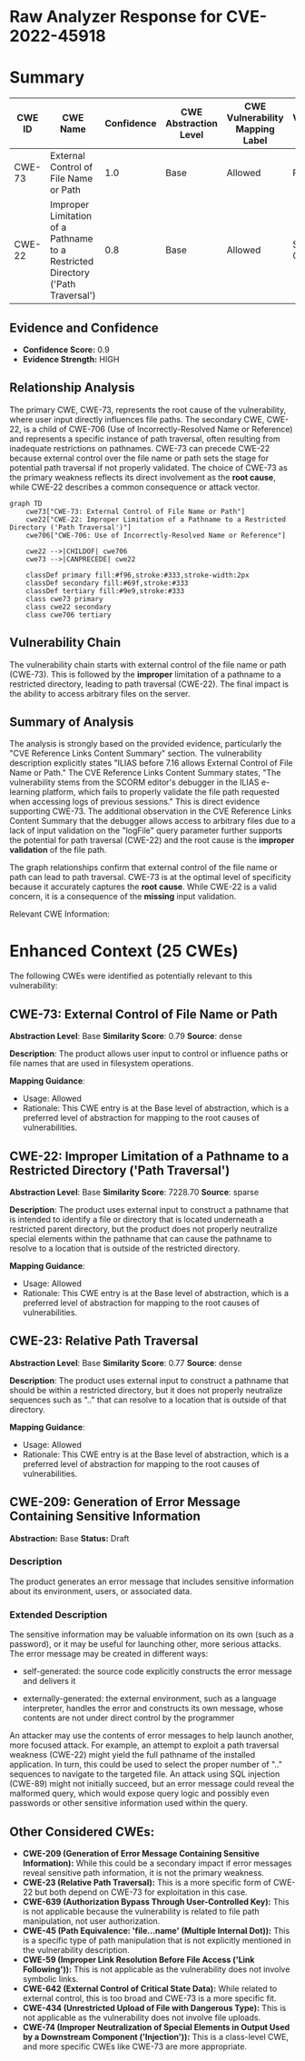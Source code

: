 # Raw Analyzer Response for CVE-2022-45918

# Summary
| CWE ID | CWE Name | Confidence | CWE Abstraction Level | CWE Vulnerability Mapping Label | CWE-Vulnerability Mapping Notes |
|---|---|---|---|---|---|
| CWE-73 | External Control of File Name or Path | 1.0 | Base | Allowed | Primary CWE |
| CWE-22 | Improper Limitation of a Pathname to a Restricted Directory ('Path Traversal') | 0.8 | Base | Allowed | Secondary Candidate |

## Evidence and Confidence

*   **Confidence Score:** 0.9
*   **Evidence Strength:** HIGH

## Relationship Analysis
The primary CWE, CWE-73, represents the root cause of the vulnerability, where user input directly influences file paths. The secondary CWE, CWE-22, is a child of CWE-706 (Use of Incorrectly-Resolved Name or Reference) and represents a specific instance of path traversal, often resulting from inadequate restrictions on pathnames. CWE-73 can precede CWE-22 because external control over the file name or path sets the stage for potential path traversal if not properly validated. The choice of CWE-73 as the primary weakness reflects its direct involvement as the **root cause**, while CWE-22 describes a common consequence or attack vector.

```mermaid
graph TD
    cwe73["CWE-73: External Control of File Name or Path"]
    cwe22["CWE-22: Improper Limitation of a Pathname to a Restricted Directory ('Path Traversal')"]
    cwe706["CWE-706: Use of Incorrectly-Resolved Name or Reference"]

    cwe22 -->|CHILDOF| cwe706
    cwe73 -->|CANPRECEDE| cwe22

    classDef primary fill:#f96,stroke:#333,stroke-width:2px
    classDef secondary fill:#69f,stroke:#333
    classDef tertiary fill:#9e9,stroke:#333
    class cwe73 primary
    class cwe22 secondary
    class cwe706 tertiary
```

## Vulnerability Chain
The vulnerability chain starts with external control of the file name or path (CWE-73). This is followed by the **improper** limitation of a pathname to a restricted directory, leading to path traversal (CWE-22). The final impact is the ability to access arbitrary files on the server.

## Summary of Analysis
The analysis is strongly based on the provided evidence, particularly the "CVE Reference Links Content Summary" section. The vulnerability description explicitly states "ILIAS before 7.16 allows External Control of File Name or Path." The CVE Reference Links Content Summary states, "The vulnerability stems from the SCORM editor's debugger in the ILIAS e-learning platform, which fails to properly validate the file path requested when accessing logs of previous sessions." This is direct evidence supporting CWE-73. The additional observation in the CVE Reference Links Content Summary that the debugger allows access to arbitrary files due to a lack of input validation on the "logFile" query parameter further supports the potential for path traversal (CWE-22) and the root cause is the **improper validation** of the file path.

The graph relationships confirm that external control of the file name or path can lead to path traversal. CWE-73 is at the optimal level of specificity because it accurately captures the **root cause**. While CWE-22 is a valid concern, it is a consequence of the **missing** input validation.

Relevant CWE Information:

# Enhanced Context (25 CWEs)
The following CWEs were identified as potentially relevant to this vulnerability:

## CWE-73: External Control of File Name or Path
**Abstraction Level**: Base
**Similarity Score**: 0.79
**Source**: dense

**Description**:
The product allows user input to control or influence paths or file names that are used in filesystem operations.

**Mapping Guidance**:
- Usage: Allowed
- Rationale: This CWE entry is at the Base level of abstraction, which is a preferred level of abstraction for mapping to the root causes of vulnerabilities.

## CWE-22: Improper Limitation of a Pathname to a Restricted Directory ('Path Traversal')
**Abstraction Level**: Base
**Similarity Score**: 7228.70
**Source**: sparse

**Description**:
The product uses external input to construct a pathname that is intended to identify a file or directory that is located underneath a restricted parent directory, but the product does not properly neutralize special elements within the pathname that can cause the pathname to resolve to a location that is outside of the restricted directory.

**Mapping Guidance**:
- Usage: Allowed
- Rationale: This CWE entry is at the Base level of abstraction, which is a preferred level of abstraction for mapping to the root causes of vulnerabilities.

## CWE-23: Relative Path Traversal
**Abstraction Level**: Base
**Similarity Score**: 0.77
**Source**: dense

**Description**:
The product uses external input to construct a pathname that should be within a restricted directory, but it does not properly neutralize sequences such as ".." that can resolve to a location that is outside of that directory.

**Mapping Guidance**:
- Usage: Allowed
- Rationale: This CWE entry is at the Base level of abstraction, which is a preferred level of abstraction for mapping to the root causes of vulnerabilities.

## CWE-209: Generation of Error Message Containing Sensitive Information
**Abstraction:** Base
**Status:** Draft

### Description
The product generates an error message that includes sensitive information about its environment, users, or associated data.

### Extended Description


The sensitive information may be valuable information on its own (such as a password), or it may be useful for launching other, more serious attacks. The error message may be created in different ways:


  - self-generated: the source code explicitly constructs the error message and delivers it

  - externally-generated: the external environment, such as a language interpreter, handles the error and constructs its own message, whose contents are not under direct control by the programmer

An attacker may use the contents of error messages to help launch another, more focused attack. For example, an attempt to exploit a path traversal weakness (CWE-22) might yield the full pathname of the installed application. In turn, this could be used to select the proper number of ".." sequences to navigate to the targeted file. An attack using SQL injection (CWE-89) might not initially succeed, but an error message could reveal the malformed query, which would expose query logic and possibly even passwords or other sensitive information used within the query.

## Other Considered CWEs:

*   **CWE-209 (Generation of Error Message Containing Sensitive Information):** While this could be a secondary impact if error messages reveal sensitive path information, it is not the primary weakness.
*   **CWE-23 (Relative Path Traversal):** This is a more specific form of CWE-22 but both depend on CWE-73 for exploitation in this case.
*   **CWE-639 (Authorization Bypass Through User-Controlled Key):** This is not applicable because the vulnerability is related to file path manipulation, not user authorization.
*   **CWE-45 (Path Equivalence: 'file...name' (Multiple Internal Dot)):** This is a specific type of path manipulation that is not explicitly mentioned in the vulnerability description.
*   **CWE-59 (Improper Link Resolution Before File Access ('Link Following')):** This is not applicable as the vulnerability does not involve symbolic links.
*   **CWE-642 (External Control of Critical State Data):** While related to external control, this is too broad and CWE-73 is a more specific fit.
*   **CWE-434 (Unrestricted Upload of File with Dangerous Type):** This is not applicable as the vulnerability does not involve file uploads.
*   **CWE-74 (Improper Neutralization of Special Elements in Output Used by a Downstream Component ('Injection')):** This is a class-level CWE, and more specific CWEs like CWE-73 are more appropriate.